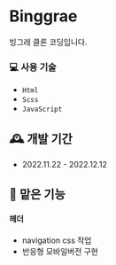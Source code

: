 # Binggrae
빙그레 클론 코딩입니다. 

### 💻 사용 기술

- `Html`
- `Scss` 
- `JavaScript`

## 🕰️ 개발 기간
- 2022.11.22 - 2022.12.12

## 📌 맡은 기능

#### 헤더

- navigation css 작업
- 반응형 모바일버전 구현
